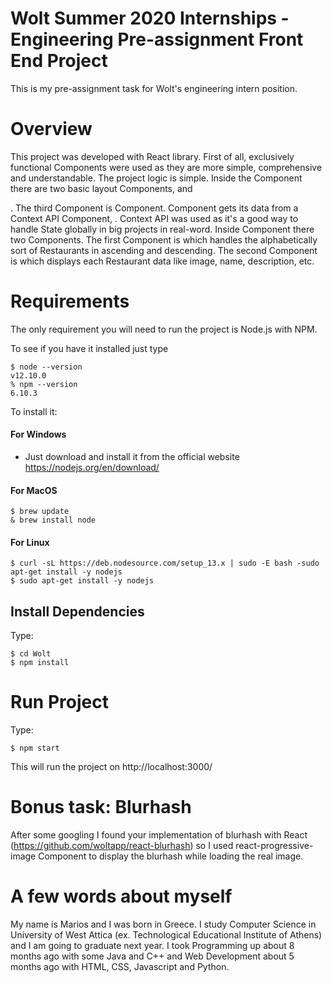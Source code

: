# Wolt Summer 2020 Internships - Engineering Pre-assignment Front End Project
This is my pre-assignment task for Wolt's engineering intern position.

# Overview
This project was developed with React library. First of all, exclusively functional Components were used as they are more simple, comprehensive and understandable. The project logic is simple. Inside the <App /> Component there are two basic layout Components, <Navbar /> and <Footer />. The third Component is <Restaurants /> Component. <Restaurants /> Component gets its data from a Context API Component, <RestaurantsContext />. Context API was used as it's a good way to handle State globally in big projects in real-word. Inside <Restaurants /> Component there two Components. The first Component is <Sort /> which handles the alphabetically sort of Restaurants in ascending and descending. The second Component is <Restaurant /> which displays each Restaurant data like image, name, description, etc.

# Requirements
The only requirement you will need to run the project is Node.js with NPM. 

To see if you have it installed just type
  
    $ node --version
    v12.10.0
    % npm --version
    6.10.3
    
To install it:
#### For Windows
* Just download and install it from the official website https://nodejs.org/en/download/

#### For MacOS
    $ brew update
    & brew install node

#### For Linux 
    $ curl -sL https://deb.nodesource.com/setup_13.x | sudo -E bash -sudo apt-get install -y nodejs
    $ sudo apt-get install -y nodejs

## Install Dependencies
Type:

    $ cd Wolt
    $ npm install

# Run Project
Type:

    $ npm start
This will run the project on http://localhost:3000/

# Bonus task: Blurhash
After some googling I found your implementation of blurhash with React (https://github.com/woltapp/react-blurhash) so I used react-progressive-image Component to display the blurhash while loading the real image.

# A few words about myself
My name is Marios and I was born in Greece. I study Computer Science in University of West Attica (ex. Technological Educational Institute of Athens) and I am going to graduate next year. I took Programming up about 8 months ago with some Java and C++ and Web Development about 5 months ago with HTML, CSS, Javascript and Python.
